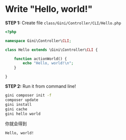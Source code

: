 # Write "Hello, world!"

**STEP 1:** Create file `class/Gini/Controller/CLI/Hello.php`

```php
<?php

namespace Gini\Controller\CLI;

class Hello extends \Gini\Controller\CLI {

    function actionWorld() {
        echo "Hello, world!\n";
    }

}
```

**STEP 2:** Run it from command line!

```bash
gini composer init -f
composer update
gini install
gini cache
gini hello world
```

你就会得到

```bash
Hello, world!
```



